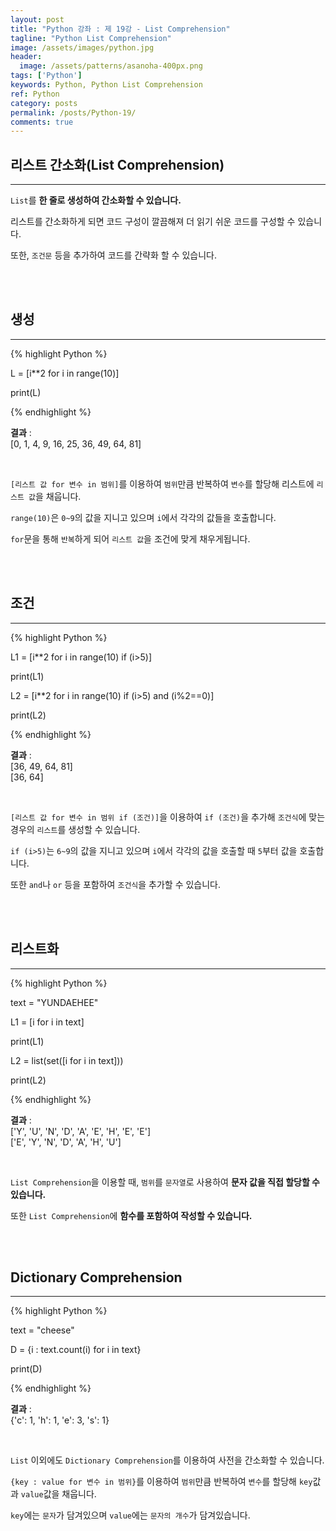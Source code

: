 ```yaml
---
layout: post
title: "Python 강좌 : 제 19강 - List Comprehension"
tagline: "Python List Comprehension"
image: /assets/images/python.jpg
header:
  image: /assets/patterns/asanoha-400px.png
tags: ['Python']
keywords: Python, Python List Comprehension
ref: Python
category: posts
permalink: /posts/Python-19/
comments: true
---
```


## 리스트 간소화(List Comprehension) ##
----------

`List`를 **한 줄로 생성하여 간소화할 수 있습니다.**

리스트를 간소화하게 되면 코드 구성이 깔끔해져 더 읽기 쉬운 코드를 구성할 수 있습니다.

또한, `조건문` 등을 추가하여 코드를 간략화 할 수 있습니다.

<br>
<br>

## 생성 ##
----------

{% highlight Python %}

L = [i**2 for i in range(10)] 

print(L)

{% endhighlight %}

**결과**
:    
[0, 1, 4, 9, 16, 25, 36, 49, 64, 81]

<br>

`[리스트 값 for 변수 in 범위]`를 이용하여 `범위`만큼 반복하여 `변수`를 할당해 리스트에 `리스트 값`을 채웁니다.

`range(10)`은 `0~9`의 값을 지니고 있으며 `i`에서 각각의 값들을 호출합니다.

`for`문을 통해 `반복`하게 되어 `리스트 값`을 조건에 맞게 채우게됩니다.

<br>
<br>

## 조건 ##
----------

{% highlight Python %}

L1 = [i**2 for i in range(10) if (i>5)] 

print(L1)

L2 = [i**2 for i in range(10) if (i>5) and (i%2==0)]

print(L2)

{% endhighlight %}

**결과**
:    
[36, 49, 64, 81]<br>
[36, 64]

<br>

`[리스트 값 for 변수 in 범위 if (조건)]`을 이용하여 `if (조건)`을 추가해 `조건식`에 맞는 경우의 `리스트`를 생성할 수 있습니다.

`if (i>5)`는 `6~9`의 값을 지니고 있으며 `i`에서 각각의 값을 호출할 때 `5`부터 값을 호출합니다.

또한 `and`나 `or` 등을 포함하여 `조건식`을 추가할 수 있습니다.

<br>
<br>

## 리스트화 ##
----------

{% highlight Python %}

text = "YUNDAEHEE"

L1 = [i for i in text]

print(L1)

L2 = list(set([i for i in text]))

print(L2)

{% endhighlight %}

**결과**
:    
['Y', 'U', 'N', 'D', 'A', 'E', 'H', 'E', 'E']<br>
['E', 'Y', 'N', 'D', 'A', 'H', 'U']

<br>

`List Comprehension`을 이용할 때, `범위`를 `문자열`로 사용하여 **문자 값을 직접 할당할 수 있습니다.**

또한 `List Comprehension`에 **함수를 포함하여 작성할 수 있습니다.**

<br>
<br>

## Dictionary Comprehension ##
----------

{% highlight Python %}

text = "cheese"

D = {i : text.count(i) for i in text}

print(D)

{% endhighlight %}

**결과**
:    
{'c': 1, 'h': 1, 'e': 3, 's': 1}

<br>

`List` 이외에도 `Dictionary Comprehension`를 이용하여 사전을 간소화할 수 있습니다.

`{key : value for 변수 in 범위}`를 이용하여 `범위`만큼 반복하여 `변수`를 할당해 `key`값과 `value`값을 채웁니다.

`key`에는 `문자`가 담겨있으며 `value`에는 `문자의 개수`가 담겨있습니다.